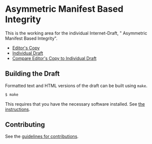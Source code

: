 #  Asymmetric Manifest Based Integrity

This is the working area for the individual Internet-Draft, " Asymmetric Manifest Based Integrity".

* [Editor's Copy](https://ssh:.github.io/git@git.source.akamai.com:7999/#go.draft-jholland-mboned-asymmetric-manifest-based-integrity.html)
* [Individual Draft](https://tools.ietf.org/html/draft-jholland-mboned-asymmetric-manifest-based-integrity)
* [Compare Editor's Copy to Individual Draft](https://ssh:.github.io/git@git.source.akamai.com:7999/#go.draft-jholland-mboned-asymmetric-manifest-based-integrity.diff)

## Building the Draft

Formatted text and HTML versions of the draft can be built using `make`.

```sh
$ make
```

This requires that you have the necessary software installed.  See
[the instructions](https://github.com/martinthomson/i-d-template/blob/master/doc/SETUP.md).


## Contributing

See the
[guidelines for contributions](https://github.com/ssh:/git@git.source.akamai.com:7999/blob/master/CONTRIBUTING.md).
